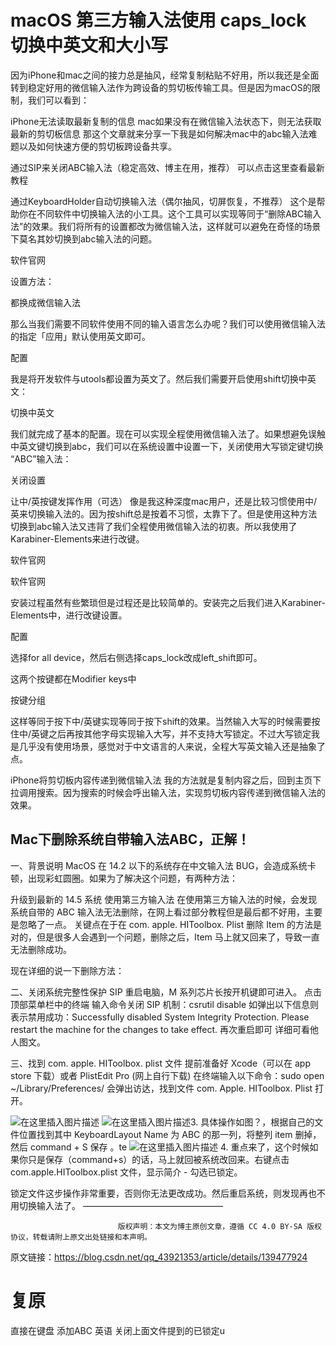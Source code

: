 # macOS 第三方输入法使用 caps_lock 切换中英文和大小写

因为iPhone和mac之间的接力总是抽风，经常复制粘贴不好用，所以我还是全面转到稳定好用的微信输入法作为跨设备的剪切板传输工具。但是因为macOS的限制，我们可以看到：

iPhone无法读取最新复制的信息
mac如果没有在微信输入法状态下，则无法获取最新的剪切板信息
那这个文章就来分享一下我是如何解决mac中的abc输入法难题以及如何快速方便的剪切板跨设备共享。

通过SIP来关闭ABC输入法（稳定高效、博主在用，推荐）
可以点击这里查看最新教程

通过KeyboardHolder自动切换输入法（偶尔抽风，切屏恢复，不推荐）
这个是帮助你在不同软件中切换输入法的小工具。这个工具可以实现等同于“删除ABC输入法”的效果。我们将所有的设置都改为微信输入法，这样就可以避免在奇怪的场景下莫名其妙切换到abc输入法的问题。

软件官网



设置方法：


都换成微信输入法

那么当我们需要不同软件使用不同的输入语言怎么办呢？我们可以使用微信输入法的指定「应用」默认使用英文即可。


配置

我是将开发软件与utools都设置为英文了。然后我们需要开启使用shift切换中英文：


切换中英文

我们就完成了基本的配置。现在可以实现全程使用微信输入法了。如果想避免误触中英文键切换到abc，我们可以在系统设置中设置一下，关闭使用大写锁定键切换 “ABC”输入法：


关闭设置

让中/英按键发挥作用（可选）
像是我这种深度mac用户，还是比较习惯使用中/英来切换输入法的。因为按shift总是按着不习惯，太靠下了。但是使用这种方法切换到abc输入法又违背了我们全程使用微信输入法的初衷。所以我使用了Karabiner-Elements来进行改键。

软件官网


软件官网

安装过程虽然有些繁琐但是过程还是比较简单的。安装完之后我们进入Karabiner-Elements中，进行改键设置。


配置

选择for all device，然后右侧选择caps_lock改成left_shift即可。

这两个按键都在Modifier keys中


按键分组

这样等同于按下中/英键实现等同于按下shift的效果。当然输入大写的时候需要按住中/英键之后再按其他字母实现输入大写，并不支持大写锁定。不过大写锁定我是几乎没有使用场景，感觉对于中文语言的人来说，全程大写英文输入还是抽象了点。

iPhone将剪切板内容传递到微信输入法
我的方法就是复制内容之后，回到主页下拉调用搜索。因为搜索的时候会呼出输入法，实现剪切板内容传递到微信输入法的效果。


## Mac下删除系统自带输入法ABC，正解！


一、背景说明
MacOS 在 14.2 以下的系统存在中文输入法 BUG，会造成系统卡顿，出现彩虹圆圈。如果为了解决这个问题，有两种方法：

升级到最新的 14.5 系统
使用第三方输入法
在使用第三方输入法的时候，会发现系统自带的 ABC 输入法无法删除，在网上看过部分教程但是最后都不好用，主要是忽略了一点。
关键点在于在 com. apple. HIToolbox. Plist 删除 Item 的方法是对的，但是很多人会遇到一个问题，删除之后，Item 马上就又回来了，导致一直无法删除成功。

现在详细的说一下删除方法：

二、关闭系统完整性保护 SIP
重启电脑，M 系列芯片长按开机键即可进入。
点击顶部菜单栏中的终端
输入命令关闭 SIP 机制：csrutil disable
如弹出以下信息则表示禁用成功：Successfully disabled System Integrity Protection. Please restart the machine for the changes to take effect.
再次重启即可
详细可看他人图文。

三、找到 com. apple. HIToolbox. plist 文件
提前准备好 Xcode（可以在 app store 下载）或者 PlistEdit Pro (网上自行下载)
在终端输入以下命令：sudo open ~/Library/Preferences/ 会弹出访达，找到文件 com. Apple. HIToolbox. Plist 打开。

![在这里插入图片描述](https://i-blog.csdnimg.cn/blog_migrate/ceafb74b42261c156b8f43bfc5d4077c.jpeg)
![在这里插入图片描述](https://i-blog.csdnimg.cn/blog_migrate/08b89254612455d772b965c48614ad77.jpeg)3. 具体操作如图？，根据自己的文件位置找到其中 KeyboardLayout Name 为 ABC 的那一列，将整列 item 删掉，然后 command + S 保存 。te
![在这里插入图片描述](https://i-blog.csdnimg.cn/blog_migrate/d18c11a23d744fe7eacce5875cb020d2.jpeg)
4. 重点来了，这个时候如果你只是保存（command+s）的话，马上就回被系统改回来。右键点击 com.apple.HIToolbox.plist 文件，显示简介 - 勾选已锁定。


锁定文件这步操作非常重要，否则你无法更改成功。然后重启系统，则发现再也不用切换输入法了。
————————————————

                            版权声明：本文为博主原创文章，遵循 CC 4.0 BY-SA 版权协议，转载请附上原文出处链接和本声明。
                        
原文链接：https://blog.csdn.net/qq_43921353/article/details/139477924
# 复原 
直接在键盘 添加ABC 英语 关闭上面文件提到的已锁定u